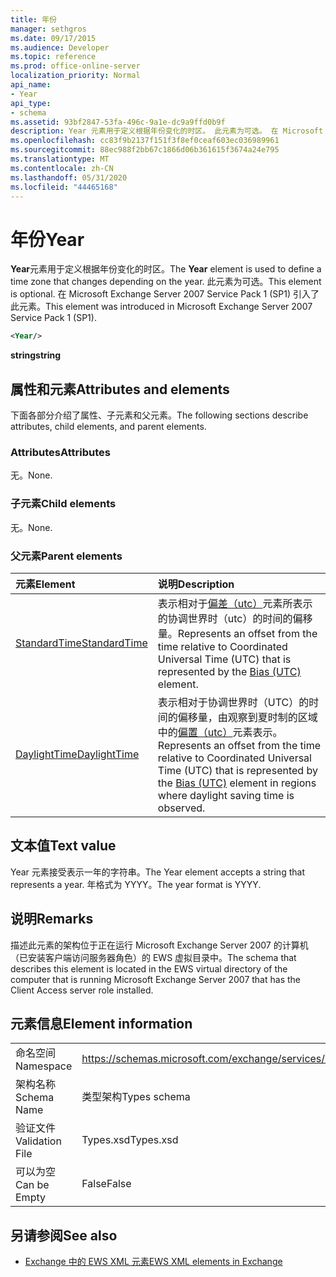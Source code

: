 ```yaml
---
title: 年份
manager: sethgros
ms.date: 09/17/2015
ms.audience: Developer
ms.topic: reference
ms.prod: office-online-server
localization_priority: Normal
api_name:
- Year
api_type:
- schema
ms.assetid: 93bf2847-53fa-496c-9a1e-dc9a9ffd0b9f
description: Year 元素用于定义根据年份变化的时区。 此元素为可选。 在 Microsoft Exchange Server 2007 Service Pack 1 (SP1) 引入了此元素。
ms.openlocfilehash: cc83f9b2137f151f3f8ef0ceaf603ec036989961
ms.sourcegitcommit: 88ec988f2bb67c1866d06b361615f3674a24e795
ms.translationtype: MT
ms.contentlocale: zh-CN
ms.lasthandoff: 05/31/2020
ms.locfileid: "44465168"
---
```

# <a name="year"></a><span data-ttu-id="41a35-105">年份</span><span class="sxs-lookup"><span data-stu-id="41a35-105">Year</span></span>

<span data-ttu-id="41a35-106">**Year**元素用于定义根据年份变化的时区。</span><span class="sxs-lookup"><span data-stu-id="41a35-106">The **Year** element is used to define a time zone that changes depending on the year.</span></span> <span data-ttu-id="41a35-107">此元素为可选。</span><span class="sxs-lookup"><span data-stu-id="41a35-107">This element is optional.</span></span> <span data-ttu-id="41a35-108">在 Microsoft Exchange Server 2007 Service Pack 1 (SP1) 引入了此元素。</span><span class="sxs-lookup"><span data-stu-id="41a35-108">This element was introduced in Microsoft Exchange Server 2007 Service Pack 1 (SP1).</span></span> 
  
```xml
<Year/>
```

<span data-ttu-id="41a35-109">**string**</span><span class="sxs-lookup"><span data-stu-id="41a35-109">**string**</span></span>

## <a name="attributes-and-elements"></a><span data-ttu-id="41a35-110">属性和元素</span><span class="sxs-lookup"><span data-stu-id="41a35-110">Attributes and elements</span></span>

<span data-ttu-id="41a35-111">下面各部分介绍了属性、子元素和父元素。</span><span class="sxs-lookup"><span data-stu-id="41a35-111">The following sections describe attributes, child elements, and parent elements.</span></span>
  
### <a name="attributes"></a><span data-ttu-id="41a35-112">Attributes</span><span class="sxs-lookup"><span data-stu-id="41a35-112">Attributes</span></span>

<span data-ttu-id="41a35-113">无。</span><span class="sxs-lookup"><span data-stu-id="41a35-113">None.</span></span>
  
### <a name="child-elements"></a><span data-ttu-id="41a35-114">子元素</span><span class="sxs-lookup"><span data-stu-id="41a35-114">Child elements</span></span>

<span data-ttu-id="41a35-115">无。</span><span class="sxs-lookup"><span data-stu-id="41a35-115">None.</span></span>
  
### <a name="parent-elements"></a><span data-ttu-id="41a35-116">父元素</span><span class="sxs-lookup"><span data-stu-id="41a35-116">Parent elements</span></span>

|<span data-ttu-id="41a35-117">**元素**</span><span class="sxs-lookup"><span data-stu-id="41a35-117">**Element**</span></span>|<span data-ttu-id="41a35-118">**说明**</span><span class="sxs-lookup"><span data-stu-id="41a35-118">**Description**</span></span>|
|:-----|:-----|
|[<span data-ttu-id="41a35-119">StandardTime</span><span class="sxs-lookup"><span data-stu-id="41a35-119">StandardTime</span></span>](standardtime.md) <br/> |<span data-ttu-id="41a35-120">表示相对于[偏差（utc）](bias-utc.md)元素所表示的协调世界时（utc）的时间的偏移量。</span><span class="sxs-lookup"><span data-stu-id="41a35-120">Represents an offset from the time relative to Coordinated Universal Time (UTC) that is represented by the [Bias (UTC)](bias-utc.md) element.</span></span>  <br/> |
|[<span data-ttu-id="41a35-121">DaylightTime</span><span class="sxs-lookup"><span data-stu-id="41a35-121">DaylightTime</span></span>](daylighttime.md) <br/> |<span data-ttu-id="41a35-122">表示相对于协调世界时（UTC）的时间的偏移量，由观察到夏时制的区域中的[偏置（utc）](bias-utc.md)元素表示。</span><span class="sxs-lookup"><span data-stu-id="41a35-122">Represents an offset from the time relative to Coordinated Universal Time (UTC) that is represented by the [Bias (UTC)](bias-utc.md) element in regions where daylight saving time is observed.</span></span>  <br/> |
   
## <a name="text-value"></a><span data-ttu-id="41a35-123">文本值</span><span class="sxs-lookup"><span data-stu-id="41a35-123">Text value</span></span>

<span data-ttu-id="41a35-124">Year 元素接受表示一年的字符串。</span><span class="sxs-lookup"><span data-stu-id="41a35-124">The Year element accepts a string that represents a year.</span></span> <span data-ttu-id="41a35-125">年格式为 YYYY。</span><span class="sxs-lookup"><span data-stu-id="41a35-125">The year format is YYYY.</span></span>
  
## <a name="remarks"></a><span data-ttu-id="41a35-126">说明</span><span class="sxs-lookup"><span data-stu-id="41a35-126">Remarks</span></span>

<span data-ttu-id="41a35-127">描述此元素的架构位于正在运行 Microsoft Exchange Server 2007 的计算机（已安装客户端访问服务器角色）的 EWS 虚拟目录中。</span><span class="sxs-lookup"><span data-stu-id="41a35-127">The schema that describes this element is located in the EWS virtual directory of the computer that is running Microsoft Exchange Server 2007 that has the Client Access server role installed.</span></span>
  
## <a name="element-information"></a><span data-ttu-id="41a35-128">元素信息</span><span class="sxs-lookup"><span data-stu-id="41a35-128">Element information</span></span>

|||
|:-----|:-----|
|<span data-ttu-id="41a35-129">命名空间</span><span class="sxs-lookup"><span data-stu-id="41a35-129">Namespace</span></span>  <br/> |https://schemas.microsoft.com/exchange/services/2006/types  <br/> |
|<span data-ttu-id="41a35-130">架构名称</span><span class="sxs-lookup"><span data-stu-id="41a35-130">Schema Name</span></span>  <br/> |<span data-ttu-id="41a35-131">类型架构</span><span class="sxs-lookup"><span data-stu-id="41a35-131">Types schema</span></span>  <br/> |
|<span data-ttu-id="41a35-132">验证文件</span><span class="sxs-lookup"><span data-stu-id="41a35-132">Validation File</span></span>  <br/> |<span data-ttu-id="41a35-133">Types.xsd</span><span class="sxs-lookup"><span data-stu-id="41a35-133">Types.xsd</span></span>  <br/> |
|<span data-ttu-id="41a35-134">可以为空</span><span class="sxs-lookup"><span data-stu-id="41a35-134">Can be Empty</span></span>  <br/> |<span data-ttu-id="41a35-135">False</span><span class="sxs-lookup"><span data-stu-id="41a35-135">False</span></span>  <br/> |
   
## <a name="see-also"></a><span data-ttu-id="41a35-136">另请参阅</span><span class="sxs-lookup"><span data-stu-id="41a35-136">See also</span></span>

- [<span data-ttu-id="41a35-137">Exchange 中的 EWS XML 元素</span><span class="sxs-lookup"><span data-stu-id="41a35-137">EWS XML elements in Exchange</span></span>](ews-xml-elements-in-exchange.md)

